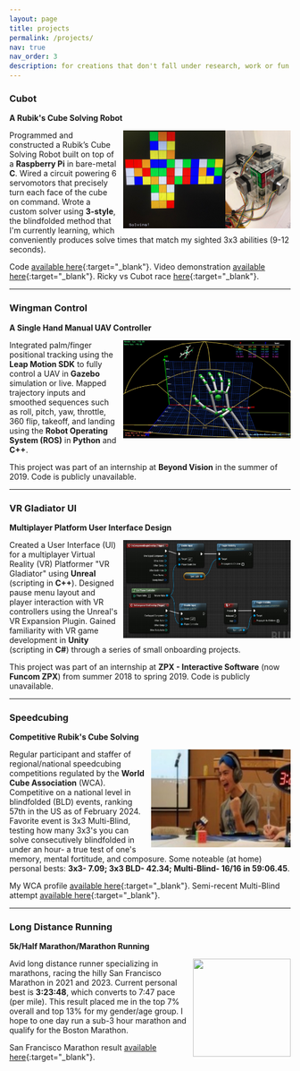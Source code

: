 ```yaml
---
layout: page
title: projects
permalink: /projects/
nav: true
nav_order: 3
description: for creations that don't fall under research, work or fun related.
---
```


### **Cubot**

**A Rubik's Cube Solving Robot**

<img align="right" style="margin-left: 10px;" src="./../assets/img/cubot.png" alt="" width="300" height="175">

Programmed and constructed a Rubik’s Cube Solving Robot built on top of a **Raspberry Pi** in bare-metal **C**. Wired a circuit powering 6 servomotors that precisely turn each face of the cube on command. Wrote a custom solver using **3-style**, the blindfolded method that I'm currently learning, which conveniently produces solve times that match my sighted 3x3 abilities (9-12 seconds).

Code [available here](https://github.com/rickyparada6/cubot){:target="_blank"}. Video demonstration [available here](https://drive.google.com/file/d/1XExxEtymkB8IOTkzh1MUYkfTPDjp26yx/view?usp=sharing){:target="_blank"}. Ricky vs Cubot race [here](https://drive.google.com/file/d/10ePE3w9q7iAAHHokkwFTI6F_EAa1Ruq2/view?usp=sharing){:target="_blank"}.

---

### **Wingman Control**

**A Single Hand Manual UAV Controller**

<img align="right" style="margin-left: 10px;" src="./../assets/img/wingman_control.png" alt="" width="300" height="175">

Integrated palm/finger positional tracking using the **Leap Motion SDK** to fully control a UAV in **Gazebo** simulation or live. Mapped trajectory inputs and smoothed sequences such as roll, pitch, yaw, throttle, 360 flip, takeoff, and landing using the **Robot Operating System (ROS)** in **Python** and **C++**.

This project was part of an internship at **Beyond Vision** in the summer of 2019. Code is publicly unavailable.

---

### **VR Gladiator UI**

**Multiplayer Platform User Interface Design**

<img align="right" style="margin-left: 10px;" src="./../assets/img/unreal.png" alt="" width="300" height="175">

Created a User Interface (UI) for a multiplayer Virtual Reality (VR) Platformer "VR Gladiator" using **Unreal** (scripting in **C++**). Designed pause menu layout and player interaction with VR controllers using the Unreal's VR Expansion Plugin. Gained familiarity with VR game development in **Unity** (scripting in **C#**) through a series of small onboarding projects.

This project was part of an internship at **ZPX - Interactive Software** (now **Funcom ZPX**) from summer 2018 to spring 2019. Code is publicly unavailable.

---

### **Speedcubing**

**Competitive Rubik's Cube Solving**

<img align="right" style="margin-left: 10px;" src="./../assets/img/wca.png" alt="" width="250" height="175">

Regular participant and staffer of regional/national speedcubing competitions regulated by the **World Cube Association** (WCA). Competitive on a national level in blindfolded (BLD) events, ranking 57th in the US as of February 2024. Favorite event is 3x3 Multi-Blind, testing how many 3x3's you can solve consecutively blindfolded in under an hour- a true test of one's memory, mental fortitude, and composure. Some noteable (at home) personal bests: **3x3- 7.09; 3x3 BLD- 42.34; Multi-Blind- 16/16 in 59:06.45**.

My WCA profile [available here](https://www.worldcubeassociation.org/persons/2018PARA15?event=333mbf){:target="_blank"}. Semi-recent Multi-Blind attempt [available here](https://drive.google.com/file/d/1uUi9wZOPU9IS58P6kI1puEFA8WDebOZJ/view?usp=sharing){:target="_blank"}.

---

### **Long Distance Running**

**5k/Half Marathon/Marathon Running**

<img align="right" style="margin-left: 10px;" src="./../assets/img/marathon.png" alt="" width="175" height="175">

Avid long distance runner specializing in marathons, racing the hilly San Francisco Marathon in 2021 and 2023. Current personal best is **3:23:48**, which converts to 7:47 pace (per mile). This result placed me in the top 7% overall and top 13% for my gender/age group. I hope to one day run a sub-3 hour marathon and qualify for the Boston Marathon.

San Francisco Marathon result [available here](https://www.athlinks.com/event/1403/results/Event/1052040/Course/2367906/Bib/1361){:target="_blank"}.